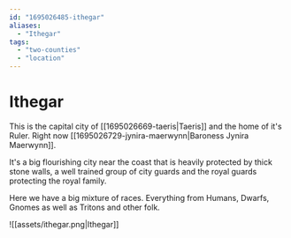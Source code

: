 ```yaml
---
id: "1695026485-ithegar"
aliases:
  - "Ithegar"
tags:
  - "two-counties"
  - "location"
---
```


# Ithegar

This is the capital city of [[1695026669-taeris|Taeris]] and the home of it's Ruler. Right now [[1695026729-jynira-maerwynn|Baroness Jynira Maerwynn]]. 

It's a big flourishing city near the coast that is heavily protected by thick stone walls, a well trained group of city guards and the royal guards protecting the royal family.

Here we have a big mixture of races. Everything from Humans, Dwarfs, Gnomes as well as Tritons and other folk.

![[assets/ithegar.png|Ithegar]]

